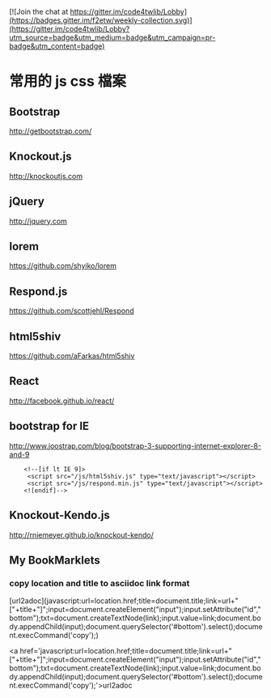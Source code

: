 [![Join the chat at https://gitter.im/code4twlib/Lobby](https://badges.gitter.im/f2etw/weekly-collection.svg)](https://gitter.im/code4twlib/Lobby?utm_source=badge&utm_medium=badge&utm_campaign=pr-badge&utm_content=badge)

# 常用的 js css 檔案

## Bootstrap
http://getbootstrap.com/

## Knockout.js
http://knockoutjs.com

## jQuery
http://jquery.com

## lorem
https://github.com/shyiko/lorem

## Respond.js
https://github.com/scottjehl/Respond

## html5shiv
https://github.com/aFarkas/html5shiv

## React
http://facebook.github.io/react/

## bootstrap for IE
http://www.joostrap.com/blog/bootstrap-3-supporting-internet-explorer-8-and-9

        <!--[if lt IE 9]>
         <script src="/js/html5shiv.js" type="text/javascript"></script>
         <script src="/js/respond.min.js" type="text/javascript"></script>
        <![endif]-->

## Knockout-Kendo.js
http://rniemeyer.github.io/knockout-kendo/

## My BookMarklets

### copy location and title to asciidoc link format

[url2adoc](javascript:url=location.href;title=document.title;link=url+"\["+title+"\]";input=document.createElement("input"\);input.setAttribute("id","bottom"\);txt=document.createTextNode(link\);input.value=link;document.body.appendChild(input\);document.querySelector('#bottom'\).select(\);document.execCommand('copy'\);)


<a href='javascript:url=location.href;title=document.title;link=url+"["+title+"]";input=document.createElement("input");input.setAttribute("id","bottom");txt=document.createTextNode(link);input.value=link;document.body.appendChild(input);document.querySelector('#bottom').select();document.execCommand('copy');'>url2adoc</a>
